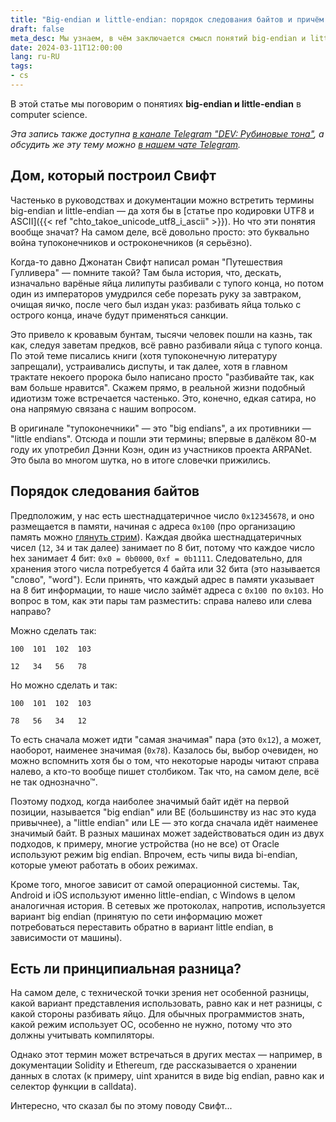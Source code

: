 ```yaml
---
title: "Big-endian и little-endian: порядок следования байтов и причём тут Гулливер"
draft: false
meta_desc: Мы узнаем, в чём заключается смысл понятий big-endian и little-endian, как это связано с порядком следования байтов и причём тут Гулливер.
date: 2024-03-11T12:00:00
lang: ru-RU
tags:
- cs
---
```


В этой статье мы поговорим о понятиях **big-endian и little-endian** в computer science.

*Эта запись также доступна [в канале Telegram "DEV: Рубиновые тона"](https://t.me/dev_in_ruby_colors/963), а обсудить же эту тему можно [в нашем чате Telegram](https://t.me/+MxYT6-01eeA1NTYy).*

## Дом, который построил Свифт

Частенько в руководствах и документации можно встретить термины big-endian и little-endian &mdash; да хотя бы в [статье про кодировки UTF8 и ASCII]({{< ref "chto_takoe_unicode_utf8_i_ascii" >}}). Но что эти понятия вообще значат? На самом деле, всё довольно просто: это буквально война тупоконечников и остроконечников (я серьёзно).

Когда-то давно Джонатан Свифт написал роман "Путешествия Гулливера" &mdash; помните такой? Там была история, что, дескать, изначально варёные яйца лилипуты разбивали с тупого конца, но потом один из императоров умудрился себе порезать руку за завтраком, очищая яичко, после чего был издан указ: разбивать яйца только с острого конца, иначе будут применяться санкции.

Это привело к кровавым бунтам, тысячи человек пошли на казнь, так как, следуя заветам предков, всё равно разбивали яйца с тупого конца. По этой теме писались книги (хотя тупоконечную литературу запрещали), устраивались диспуты, и так далее, хотя в главном трактате некоего пророка было написано просто "разбивайте так, как вам больше нравится". Скажем прямо, в реальной жизни подобный идиотизм тоже встречается частенько. Это, конечно, едкая сатира, но она напрямую связана с нашим вопросом.

В оригинале "тупоконечники" &mdash; это "big endians", а их противники &mdash; "little endians". Отсюда и пошли эти термины; впервые в далёком 80-м году их употребил Дэнни Коэн, один из участников проекта ARPANet. Это была во многом шутка, но в итоге словечки прижились.

## Порядок следования байтов

Предположим, у нас есть шестнадцатеричное число `0x12345678`, и оно размещается в памяти, начиная с адреса `0x100` (про организацию память можно [глянуть стрим](https://youtube.com/live/1B6lBJUQ5q8?feature=share)). Каждая двойка шестнадцатеричных чисел (`12`, `34` и так далее) занимает по 8 бит, потому что каждое число hex занимает 4 бит: `0x0 = 0b0000`, `0xf = 0b1111`. Следовательно, для хранения этого числа потребуется 4 байта или 32 бита (это называется "слово", "word"). Если принять, что каждый адрес в памяти указывает на 8 бит информации, то наше число займёт адреса с `0x100 `по `0x103`. Но вопрос в том, как эти пары там разместить: справа налево или слева направо?

Можно сделать так:

```text
100  101  102  103

12   34   56   78
```

Но можно сделать и так:

```text
100  101  102  103

78   56   34   12
```

То есть сначала может идти "самая значимая" пара (это `0x12`), а может, наоборот, наименее значимая (`0x78`). Казалось бы, выбор очевиден, но можно вспомнить хотя бы о том, что некоторые народы читают справа налево, а кто-то вообще пишет столбиком. Так что, на самом деле, всё не так однозначно™.

Поэтому подход, когда наиболее значимый байт идёт на первой позиции, называется "big endian" или BE (большинству из нас это куда привычнее), а "little endian" или LE &mdash; это когда сначала идёт наименее значимый байт. В разных машинах может задействоваться один из двух подходов, к примеру, многие устройства (но не все) от Oracle используют режим big endian. Впрочем, есть чипы вида bi-endian, которые умеют работать в обоих режимах.

Кроме того, многое зависит от самой операционной системы. Так, Android и iOS используют именно little-endian, с Windows в целом аналогичная история. В сетевых же протоколах, напротив, используется вариант big endian (принятую по сети информацию может потребоваться переставить обратно в вариант little endian, в зависимости от машины).

## Есть ли принципиальная разница?

На самом деле, с технической точки зрения нет особенной разницы, какой вариант представления использовать, равно как и нет разницы, с какой стороны разбивать яйцо. Для обычных программистов знать, какой режим использует ОС, особенно не нужно, потому что это должны учитывать компиляторы.

Однако этот термин может встречаться в других местах &mdash; например, в документации Solidity и Ethereum, где рассказывается о хранении данных в слотах (к примеру, uint хранится в виде big endian, равно как и селектор функции в calldata).

Интересно, что сказал бы по этому поводу Свифт...